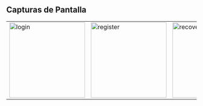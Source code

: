 ## Capturas de Pantalla

<table>
  <tr>
    <td><img src="./static/screenshots/login.png" alt="login" width="200px"></td>
    <td><img src="./static/screenshots/register.png" alt="register" width="200px"></td>
    <td><img src="./static/screenshots/recover.png" alt="recover" width="200px"></td>
    <td><img src="./static/screenshots/dashboard.png" alt="dashboard" width="200px"></td>
    <td><img src="./static/screenshots/chat.png" alt="chat" width="200px"></td>
    <td><img src="./static/screenshots/analisis.png" alt="analisis" width="200px"></td>
  </tr>
</table>
